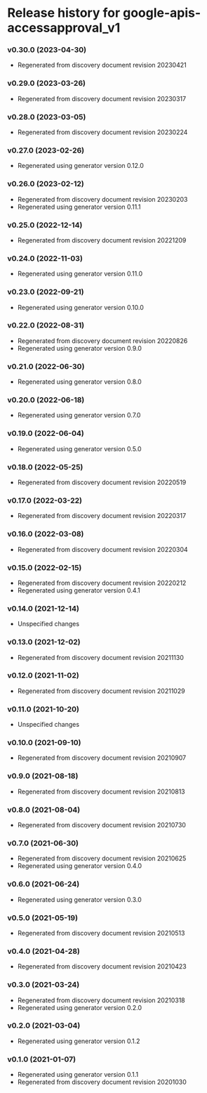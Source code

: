 # Release history for google-apis-accessapproval_v1

### v0.30.0 (2023-04-30)

* Regenerated from discovery document revision 20230421

### v0.29.0 (2023-03-26)

* Regenerated from discovery document revision 20230317

### v0.28.0 (2023-03-05)

* Regenerated from discovery document revision 20230224

### v0.27.0 (2023-02-26)

* Regenerated using generator version 0.12.0

### v0.26.0 (2023-02-12)

* Regenerated from discovery document revision 20230203
* Regenerated using generator version 0.11.1

### v0.25.0 (2022-12-14)

* Regenerated from discovery document revision 20221209

### v0.24.0 (2022-11-03)

* Regenerated using generator version 0.11.0

### v0.23.0 (2022-09-21)

* Regenerated using generator version 0.10.0

### v0.22.0 (2022-08-31)

* Regenerated from discovery document revision 20220826
* Regenerated using generator version 0.9.0

### v0.21.0 (2022-06-30)

* Regenerated using generator version 0.8.0

### v0.20.0 (2022-06-18)

* Regenerated using generator version 0.7.0

### v0.19.0 (2022-06-04)

* Regenerated using generator version 0.5.0

### v0.18.0 (2022-05-25)

* Regenerated from discovery document revision 20220519

### v0.17.0 (2022-03-22)

* Regenerated from discovery document revision 20220317

### v0.16.0 (2022-03-08)

* Regenerated from discovery document revision 20220304

### v0.15.0 (2022-02-15)

* Regenerated from discovery document revision 20220212
* Regenerated using generator version 0.4.1

### v0.14.0 (2021-12-14)

* Unspecified changes

### v0.13.0 (2021-12-02)

* Regenerated from discovery document revision 20211130

### v0.12.0 (2021-11-02)

* Regenerated from discovery document revision 20211029

### v0.11.0 (2021-10-20)

* Unspecified changes

### v0.10.0 (2021-09-10)

* Regenerated from discovery document revision 20210907

### v0.9.0 (2021-08-18)

* Regenerated from discovery document revision 20210813

### v0.8.0 (2021-08-04)

* Regenerated from discovery document revision 20210730

### v0.7.0 (2021-06-30)

* Regenerated from discovery document revision 20210625
* Regenerated using generator version 0.4.0

### v0.6.0 (2021-06-24)

* Regenerated using generator version 0.3.0

### v0.5.0 (2021-05-19)

* Regenerated from discovery document revision 20210513

### v0.4.0 (2021-04-28)

* Regenerated from discovery document revision 20210423

### v0.3.0 (2021-03-24)

* Regenerated from discovery document revision 20210318
* Regenerated using generator version 0.2.0

### v0.2.0 (2021-03-04)

* Regenerated using generator version 0.1.2

### v0.1.0 (2021-01-07)

* Regenerated using generator version 0.1.1
* Regenerated from discovery document revision 20201030

